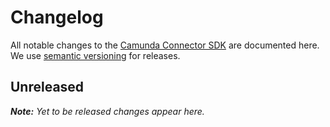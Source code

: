 # Changelog

All notable changes to the [Camunda Connector SDK](https://github.com/camunda/connector-sdk) are documented here. We use [semantic versioning](http://semver.org/) for releases.


## Unreleased

___Note:__ Yet to be released changes appear here._
